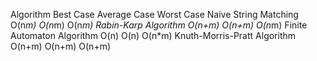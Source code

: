 Algorithm	                     Best Case	Average Case	Worst Case
Naive String Matching	          O(n*m)	      O(n*m)	       O(n*m)
Rabin-Karp Algorithm	          O(n+m)	      O(n+m)	       O(n*m)
Finite Automaton Algorithm     	O(n)	         O(n)	         O(n*m)
Knuth-Morris-Pratt Algorithm	  O(n+m)	      O(n+m)	       O(n+m)
